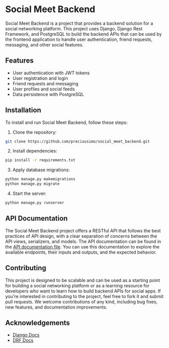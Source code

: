 ﻿# Social Meet Backend
Social Meet Backend is a project that provides a backend solution for a social networking platform. This project uses Django, Django Rest Framework, and PostgreSQL to build the backend APIs that can be used by the frontend application to handle user authentication, friend requests, messaging, and other social features.


## Features
* User authentication with JWT tokens
* User registration and login
* Friend requests and messaging
* User profiles and social feeds
* Data persistence with PostgreSQL


## Installation
To install and run Social Meet Backend, follow these steps:

1. Clone the repository:
```bash
git clone https://github.com/preciousimo/social_meet_backend.git
```

2. Install dependencies:
```bash
pip install -r requirements.txt
```

3. Apply database migrations:
```bash
python manage.py makemigrations
python manage.py migrate
```

4. Start the server:
```bash
python manage.py runserver
```

## API Documentation
The Social Meet Backend project offers a RESTful API that follows the best practices of API design, with a clear separation of concerns between the API views, serializers, and models. The API documentation can be found in the [API documentation file](API_DOC.md). You can use this documentation to explore the available endpoints, their inputs and outputs, and the expected behavior.


## Contributing
This project is designed to be scalable and can be used as a starting point for building a social networking platform or as a learning resource for developers who want to learn how to build backend APIs for social apps. If you're interested in contributing to the project, feel free to fork it and submit pull requests. We welcome contributions of any kind, including bug fixes, new features, and documentation improvements.


## Acknowledgements
* [Django Docs](https://docs.djangoproject.com/en/4.2/)
* [DRF Docs](https://www.django-rest-framework.org/)
